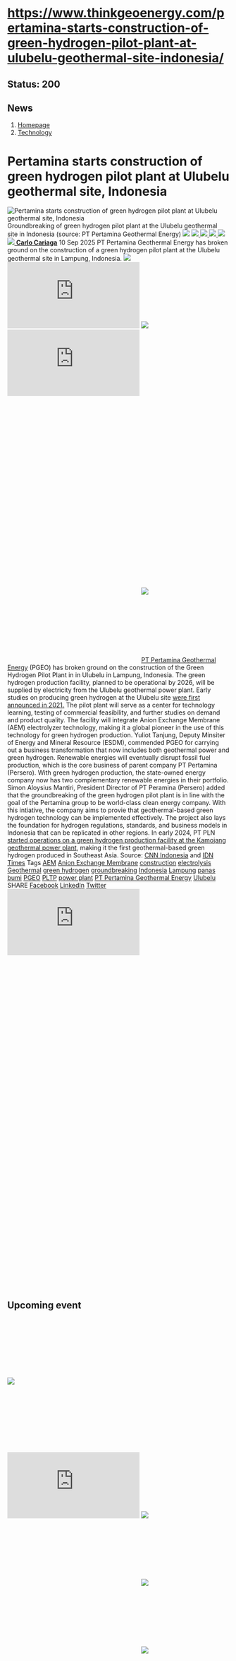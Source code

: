 # https://www.thinkgeoenergy.com/pertamina-starts-construction-of-green-hydrogen-pilot-plant-at-ulubelu-geothermal-site-indonesia/

Status: 200
---

## News
  1. [Homepage](https://www.thinkgeoenergy.com "Homepage")
  2. [Technology](https://www.thinkgeoenergy.com/category/technology/)


# Pertamina starts construction of green hydrogen pilot plant at Ulubelu geothermal site, Indonesia
![Pertamina starts construction of green hydrogen pilot plant at Ulubelu geothermal site, Indonesia](https://www.thinkgeoenergy.com/wp-content/uploads/2025/09/Ulubelu-green-hydrogen-groundbreaking.png) Groundbreaking of green hydrogen pilot plant at the Ulubelu geothermal site in Indonesia (source: PT Pertamina Geothermal Energy)
![](https://www.thinkgeoenergy.com/wp-content/themes/tge/img/email-black-envelope-shape.png)
[ ![](https://www.thinkgeoenergy.com/wp-content/themes/tge/img/printer-tool-or-interface-symbol-for-print-button.png) ](https://www.thinkgeoenergy.com/pertamina-starts-construction-of-green-hydrogen-pilot-plant-at-ulubelu-geothermal-site-indonesia/)
[ ![](https://www.thinkgeoenergy.com/wp-content/themes/tge/img/social_twitter_100.jpg) ](https://x.com/thinkgeoenergy)
[ ![](https://www.thinkgeoenergy.com/wp-content/themes/tge/img/social_linkedin_100.png) ](javascript:void\(0\))
[ ![](https://www.thinkgeoenergy.com/wp-content/themes/tge/img/social_facebook_100.png) ](javascript:void\(0\))
[ ![](https://www.thinkgeoenergy.com/wp-content/uploads/2022/10/Carlo-new-photo-100x100.jpg) ](https://www.thinkgeoenergy.com/author/ccariaga/) [**Carlo Cariaga**](https://www.thinkgeoenergy.com/author/ccariaga/) 10 Sep 2025
PT Pertamina Geothermal Energy has broken ground on the construction of a green hydrogen pilot plant at the Ulubelu geothermal site in Lampung, Indonesia.
[![](https://ads.thinkgeoenergy.com/images/dca4070464939a2994a515a77c380b1d.jpg)](https://ads.thinkgeoenergy.com/delivery/cl.php?bannerid=104&zoneid=38&sig=f79e1f308a08e7f3fa2725a083b0d3bc40b8650dbb1914d4332a8185b9ccc243&oadest=http%3A%2F%2Fexergy-orc.com%2F%3F%26utm_source%3Dthink%2Bgeo%2Benergy%26utm_medium%3Ddisplay%26utm_campaign%3Dthink%2Bgeo%2Benergy%2Bwebsite%2Badvertising)
![](https://ads.thinkgeoenergy.com/delivery/lg.php?bannerid=104&campaignid=1&zoneid=38&loc=https%3A%2F%2Fwww.thinkgeoenergy.com%2Fpertamina-starts-construction-of-green-hydrogen-pilot-plant-at-ulubelu-geothermal-site-indonesia%2F&cb=0e6639f2ce)
[![](https://ads.thinkgeoenergy.com/images/4a3e2b3141477f469c9a365f6184a480.png)](https://ads.thinkgeoenergy.com/delivery/cl.php?bannerid=311&zoneid=39&sig=b3b3d564f7cfc242743c8edd9b7152f22a78ac6197d7f92e4cc0e73ca373289a&oadest=https%3A%2F%2Fwww.orcan-energy.com%2Fen%2F%3F%26utm_source%3Dthink%2Bgeo%2Benergy%26utm_medium%3Ddisplay%26utm_campaign%3Dthink%2Bgeo%2Benergy%2Bwebsite%2Badvertising)
![](https://ads.thinkgeoenergy.com/delivery/lg.php?bannerid=311&campaignid=1&zoneid=39&loc=https%3A%2F%2Fwww.thinkgeoenergy.com%2Fpertamina-starts-construction-of-green-hydrogen-pilot-plant-at-ulubelu-geothermal-site-indonesia%2F&cb=53974cb07a)
[![](https://ads.thinkgeoenergy.com/delivery/avw.php?zoneid=144&cb=0&n=a886266d)](https://ads.thinkgeoenergy.com/delivery/ck.php?n=a886266d&cb=0)
[![](https://ads.thinkgeoenergy.com/delivery/avw.php?zoneid=34&cb=0&n=a62ebb80)](https://ads.thinkgeoenergy.com/delivery/ck.php?n=a62ebb80&cb=0)
[![](https://ads.thinkgeoenergy.com/delivery/avw.php?zoneid=10&cb=0&n=ada237ed)](https://ads.thinkgeoenergy.com/delivery/ck.php?n=ada237ed&cb=0)
[![](https://ads.thinkgeoenergy.com/images/7e7c5bb8120b56faf9b98b6dd42a99e2.jpg)](https://ads.thinkgeoenergy.com/delivery/cl.php?bannerid=344&zoneid=136&sig=389321ea0439c998e1c90556efa5afb39da14ba04d90740966d794f512de5dbc&oadest=https%3A%2F%2Fwww.slb.com%2Fproducts-and-services%2Fscaling-new-energy-systems%2Fgeothermal%2Fgeothermal-consulting-services%3Futm_medium%3Dpaid%26utm_term%3Dbanner-ad%26utm_campaign%3D2025-geothermex-consulting-services-awareness)
![](https://ads.thinkgeoenergy.com/delivery/lg.php?bannerid=344&campaignid=1&zoneid=136&loc=https%3A%2F%2Fwww.thinkgeoenergy.com%2Fpertamina-starts-construction-of-green-hydrogen-pilot-plant-at-ulubelu-geothermal-site-indonesia%2F&cb=ffd0d08728)
[PT Pertamina Geothermal Energy](https://www.pge.pertamina.com/) (PGEO) has broken ground on the construction of the Green Hydrogen Pilot Plant in in Ulubelu in Lampung, Indonesia. The green hydrogen production facility, planned to be operational by 2026, will be supplied by electricity from the Ulubelu geothermal power plant.
Early studies on producing green hydrogen at the Ulubelu site [were first announced in 2021.](https://www.thinkgeoenergy.com/pge-to-evaluate-green-hydrogen-production-at-ulubelu-geothermal-site/) The pilot plant will serve as a center for technology learning, testing of commercial feasibility, and further studies on demand and product quality. The facility will integrate Anion Exchange Membrane (AEM) electrolyzer technology, making it a global pioneer in the use of this technology for green hydrogen production.
Yuliot Tanjung, Deputy Minsiter of Energy and Mineral Resource (ESDM), commended PGEO for carrying out a business transformation that now includes both geothermal power and green hydrogen. Renewable energies will eventually disrupt fossil fuel production, which is the core business of parent company PT Pertamina (Persero). With green hydrogen production, the state-owned energy company now has two complementary renewable energies in their portfolio.
Simon Aloysius Mantiri, President Director of PT Peramina (Persero) added that the groundbreaking of the green hydrogen pilot plant is in line with the goal of the Pertamina group to be world-class clean energy company. With this intiative, the company aims to provie that geothermal-based green hydrogen technology can be implemented effectively. The project also lays the foundation for hydrogen regulations, standards, and business models in Indonesia that can be replicated in other regions.
In early 2024, PT PLN [started operations on a green hydrogen production facility at the Kamojang geothermal power plant](https://www.thinkgeoenergy.com/kamojang-geothermal-power-plant-in-indonesia-starts-green-hydrogen-production/), making it the first geothermal-based green hydrogen produced in Southeast Asia.
Source: [CNN Indonesia](https://www.cnnindonesia.com/ekonomi/20250910111956-625-1272054/pertamina-resmi-groundbreaking-pilot-plant-green-hydrogen-di-ulubelu) and [IDN Times](https://www.idntimes.com/news/indonesia/pertamina-resmikan-groundbreaking-ulubelu-02-4rhw2-6l76h3)
Tags
[AEM](https://www.thinkgeoenergy.com/tag/aem/) [Anion Exchange Membrane](https://www.thinkgeoenergy.com/tag/anion-exchange-membrane/) [construction](https://www.thinkgeoenergy.com/tag/construction/) [electrolysis](https://www.thinkgeoenergy.com/tag/electrolysis/) [Geothermal](https://www.thinkgeoenergy.com/tag/geothermal/) [green hydrogen](https://www.thinkgeoenergy.com/tag/green-hydrogen/) [groundbreaking](https://www.thinkgeoenergy.com/tag/groundbreaking/) [Indonesia](https://www.thinkgeoenergy.com/tag/indonesia/) [Lampung](https://www.thinkgeoenergy.com/tag/lampung/) [panas bumi](https://www.thinkgeoenergy.com/tag/panas-bumi/) [PGEO](https://www.thinkgeoenergy.com/tag/pgeo/) [PLTP](https://www.thinkgeoenergy.com/tag/pltp/) [power plant](https://www.thinkgeoenergy.com/tag/power-plant/) [PT Pertamina Geothermal Energy](https://www.thinkgeoenergy.com/tag/pt-pertamina-geothermal-energy/) [Ulubelu](https://www.thinkgeoenergy.com/tag/ulubelu/)
SHARE
[Facebook](javascript:void\(0\))
[LinkedIn](javascript:void\(0\))
[Twitter](javascript:void\(0\))
[![](https://ads.thinkgeoenergy.com/delivery/avw.php?zoneid=40&cb=0&n=af91e151)](https://ads.thinkgeoenergy.com/delivery/ck.php?n=af91e151&cb=0)
[![](https://ads.thinkgeoenergy.com/delivery/avw.php?zoneid=41&cb=0&n=a7dfda8b)](https://ads.thinkgeoenergy.com/delivery/ck.php?n=a7dfda8b&cb=0)
[![](https://ads.thinkgeoenergy.com/delivery/avw.php?zoneid=147&cb=0&n=a90740cd)](https://ads.thinkgeoenergy.com/delivery/ck.php?n=a90740cd&cb=0)
[![](https://ads.thinkgeoenergy.com/delivery/avw.php?zoneid=21&cb=0&n=a02718af)](https://ads.thinkgeoenergy.com/delivery/ck.php?n=a02718af&cb=0)
[![](https://ads.thinkgeoenergy.com/delivery/avw.php?zoneid=22&cb=0&n=af71fb28)](https://ads.thinkgeoenergy.com/delivery/ck.php?n=af71fb28&cb=0)
[![](https://ads.thinkgeoenergy.com/delivery/avw.php?zoneid=23&cb=0&n=a4159bf3)](https://ads.thinkgeoenergy.com/delivery/ck.php?n=a4159bf3&cb=0)
## Upcoming event
[![](https://www.thinkgeoenergy.com/pertamina-starts-construction-of-green-hydrogen-pilot-plant-at-ulubelu-geothermal-site-indonesia/)](https://www.thinkgeoenergy.com/pertamina-starts-construction-of-green-hydrogen-pilot-plant-at-ulubelu-geothermal-site-indonesia/)
[![](https://ads.thinkgeoenergy.com/delivery/avw.php?zoneid=35&cb=0&n=ac8caac7)](https://ads.thinkgeoenergy.com/delivery/ck.php?n=ac8caac7&cb=0)
[![](https://ads.thinkgeoenergy.com/delivery/avw.php?zoneid=36&cb=0&n=a19b6bc8)](https://ads.thinkgeoenergy.com/delivery/ck.php?n=a19b6bc8&cb=0)
[![](https://ads.thinkgeoenergy.com/delivery/avw.php?zoneid=37&cb=0&n=ae3fd23e)](https://ads.thinkgeoenergy.com/delivery/ck.php?n=ae3fd23e&cb=0)
[![](https://ads.thinkgeoenergy.com/images/476eb28404bc7209c844fbfbd47b5d28.jpg)](https://ads.thinkgeoenergy.com/delivery/cl.php?bannerid=35&zoneid=2&sig=a917c6c0f2e3da26dbab140583e33f79f4282700f22311e51efeddd8c441792a&oadest=http%3A%2F%2Fexergy-orc.com%2F%3F%26utm_source%3Dthink%2Bgeo%2Benergy%26utm_medium%3Ddisplay%26utm_campaign%3Dthink%2Bgeo%2Benergy%2Bwebsite%2Badvertising)
![](https://ads.thinkgeoenergy.com/delivery/lg.php?bannerid=35&campaignid=1&zoneid=2&loc=https%3A%2F%2Fwww.thinkgeoenergy.com%2Fpertamina-starts-construction-of-green-hydrogen-pilot-plant-at-ulubelu-geothermal-site-indonesia%2F&cb=a76995e597)
[![](https://ads.thinkgeoenergy.com/images/a62b7481c7116f0aac3d58406ab9fb81.png)](https://ads.thinkgeoenergy.com/delivery/cl.php?bannerid=310&zoneid=3&sig=b88a8bde13e9b9d2a9b95000271f9f6e7b2a7129c09729a3226591ce0274baaf&oadest=https%3A%2F%2Fwww.orcan-energy.com%2Fen%2F%3F%26utm_source%3Dthink%2Bgeo%2Benergy%26utm_medium%3Ddisplay%26utm_campaign%3Dthink%2Bgeo%2Benergy%2Bwebsite%2Badvertising)
![](https://ads.thinkgeoenergy.com/delivery/lg.php?bannerid=310&campaignid=1&zoneid=3&loc=https%3A%2F%2Fwww.thinkgeoenergy.com%2Fpertamina-starts-construction-of-green-hydrogen-pilot-plant-at-ulubelu-geothermal-site-indonesia%2F&cb=b3359c621d)
[![](https://ads.thinkgeoenergy.com/images/0e10b6913875ac647e4efda896a463fd.jpg)](https://ads.thinkgeoenergy.com/delivery/cl.php?bannerid=343&zoneid=135&sig=da665187dcfafa7fb1e532b32d330868e2d71fa7ea128dc6ab851700129ef51c&oadest=https%3A%2F%2Fwww.slb.com%2Fproducts-and-services%2Fscaling-new-energy-systems%2Fgeothermal%2Fgeothermal-consulting-services%3Futm_medium%3Dpaid%26utm_term%3Dbanner-ad%26utm_campaign%3D2025-geothermex-consulting-services-awareness)
![](https://ads.thinkgeoenergy.com/delivery/lg.php?bannerid=343&campaignid=1&zoneid=135&loc=https%3A%2F%2Fwww.thinkgeoenergy.com%2Fpertamina-starts-construction-of-green-hydrogen-pilot-plant-at-ulubelu-geothermal-site-indonesia%2F&cb=d0c37778b0)
[![](https://ads.thinkgeoenergy.com/delivery/avw.php?zoneid=12&cb=0&n=a5182671)](https://ads.thinkgeoenergy.com/delivery/ck.php?n=a5182671&cb=0)
[![](https://ads.thinkgeoenergy.com/delivery/avw.php?zoneid=13&cb=0&n=a2c2aee1)](https://ads.thinkgeoenergy.com/delivery/ck.php?n=a2c2aee1&cb=0)
[![](https://ads.thinkgeoenergy.com/delivery/avw.php?zoneid=146&cb=0&n=a962a961)](https://ads.thinkgeoenergy.com/delivery/ck.php?n=a962a961&cb=0)
[![](https://ads.thinkgeoenergy.com/images/b2d37bc1f3a527628eaa8da73d21b04b.jpg)](https://ads.thinkgeoenergy.com/delivery/cl.php?bannerid=299&zoneid=148&sig=2233177e813097d19db2b291bfe270ff094861549c2805cb616fb1ee6e2dffc0&oadest=https%3A%2F%2Finco-drilling.com%2F%3F%26utm_source%3Dthink%2Bgeo%2Benergy%26utm_medium%3Ddisplay%26utm_campaign%3Dthink%2Bgeo%2Benergy%2Bwebsite%2Badvertising)
![](https://ads.thinkgeoenergy.com/delivery/lg.php?bannerid=299&campaignid=1&zoneid=148&loc=https%3A%2F%2Fwww.thinkgeoenergy.com%2Fpertamina-starts-construction-of-green-hydrogen-pilot-plant-at-ulubelu-geothermal-site-indonesia%2F&cb=26f844282c)
[![](https://ads.thinkgeoenergy.com/images/e7ebde4d5266b5e376df11bd37a43e9c.jpg)](https://ads.thinkgeoenergy.com/delivery/cl.php?bannerid=300&zoneid=149&sig=1eaf5ad35af15910acd4493452cce8545c2639550551eb67a44c40a5a4b0ceac&oadest=https%3A%2F%2Finco-drilling.com%2F%3F%26utm_source%3Dthink%2Bgeo%2Benergy%26utm_medium%3Ddisplay%26utm_campaign%3Dthink%2Bgeo%2Benergy%2Bwebsite%2Badvertising)
![](https://ads.thinkgeoenergy.com/delivery/lg.php?bannerid=300&campaignid=1&zoneid=149&loc=https%3A%2F%2Fwww.thinkgeoenergy.com%2Fpertamina-starts-construction-of-green-hydrogen-pilot-plant-at-ulubelu-geothermal-site-indonesia%2F&cb=bbdc708985)
[![](https://ads.thinkgeoenergy.com/images/c05bbc71b38e913aaddba397f8e88435.gif)](https://ads.thinkgeoenergy.com/delivery/cl.php?bannerid=314&zoneid=150&sig=c88236cc6eca61c691af98066fcf5de828a9bd6b33f84708c43607b27f74ce70&oadest=https%3A%2F%2Fstrydefurther.com%2Findustries%2Flow-cost-low-environmental-impact-exploration-and-monitoring-solutions-for-geothermal-energy-production-2%3F%26utm_source%3Dthink%2Bgeo%2Benergy%26utm_medium%3Ddisplay%26utm_campaign%3Dthink%2Bgeo%2Benergy%2Bwebsite%2Badvertising)
![](https://ads.thinkgeoenergy.com/delivery/lg.php?bannerid=314&campaignid=1&zoneid=150&loc=https%3A%2F%2Fwww.thinkgeoenergy.com%2Fpertamina-starts-construction-of-green-hydrogen-pilot-plant-at-ulubelu-geothermal-site-indonesia%2F&cb=6f6cf71c57)
[![](https://ads.thinkgeoenergy.com/images/8a5a96ea04a2c1fe06a37e11acd687e2.gif)](https://ads.thinkgeoenergy.com/delivery/cl.php?bannerid=315&zoneid=151&sig=5ee8f7a3d59fa5621b76adae024389ccd468674329b65928694e5f0be9840501&oadest=https%3A%2F%2Fstrydefurther.com%2Findustries%2Flow-cost-low-environmental-impact-exploration-and-monitoring-solutions-for-geothermal-energy-production-2%3F%26utm_source%3Dthink%2Bgeo%2Benergy%26utm_medium%3Ddisplay%26utm_campaign%3Dthink%2Bgeo%2Benergy%2Bwebsite%2Badvertising)
![](https://ads.thinkgeoenergy.com/delivery/lg.php?bannerid=315&campaignid=1&zoneid=151&loc=https%3A%2F%2Fwww.thinkgeoenergy.com%2Fpertamina-starts-construction-of-green-hydrogen-pilot-plant-at-ulubelu-geothermal-site-indonesia%2F&cb=aea6a18114)
### Check out the latest Industry Events & Conferences
[Go to Events](https://www.thinkgeoenergy.com/events)
## Related News
[ ![Geo Dipa signs EPC and ORC supply contracts for Dieng geothermal project, Indonesia](https://www.thinkgeoenergy.com/wp-content/uploads/2025/09/Dieng-EPC-signing-400x187.png) 29 Sep 2025 Geo Dipa signs EPC and ORC supply contracts for Dieng geothermal project, Indonesia ](https://www.thinkgeoenergy.com/geo-dipa-signs-epc-and-power-plant-supply-contracts-for-dieng-geothermal-project-indonesia/)
SHARE
![](https://www.thinkgeoenergy.com/pertamina-starts-construction-of-green-hydrogen-pilot-plant-at-ulubelu-geothermal-site-indonesia/) ![](https://www.thinkgeoenergy.com/pertamina-starts-construction-of-green-hydrogen-pilot-plant-at-ulubelu-geothermal-site-indonesia/) ![](https://www.thinkgeoenergy.com/pertamina-starts-construction-of-green-hydrogen-pilot-plant-at-ulubelu-geothermal-site-indonesia/) ![](https://www.thinkgeoenergy.com/pertamina-starts-construction-of-green-hydrogen-pilot-plant-at-ulubelu-geothermal-site-indonesia/)
[ ![Pertamina Geothermal and Toyota partner to build green hydrogen ecosystem in Indonesia](https://www.thinkgeoenergy.com/wp-content/uploads/2015/12/Jakarta_traffic-400x300.jpg) 26 Sep 2025 Pertamina Geothermal and Toyota partner to build green hydrogen ecosystem in Indonesia ](https://www.thinkgeoenergy.com/pertamina-geothermal-and-toyota-partner-to-build-green-hydrogen-ecosystem-in-indonesia/)
SHARE
![](https://www.thinkgeoenergy.com/pertamina-starts-construction-of-green-hydrogen-pilot-plant-at-ulubelu-geothermal-site-indonesia/) ![](https://www.thinkgeoenergy.com/pertamina-starts-construction-of-green-hydrogen-pilot-plant-at-ulubelu-geothermal-site-indonesia/) ![](https://www.thinkgeoenergy.com/pertamina-starts-construction-of-green-hydrogen-pilot-plant-at-ulubelu-geothermal-site-indonesia/) ![](https://www.thinkgeoenergy.com/pertamina-starts-construction-of-green-hydrogen-pilot-plant-at-ulubelu-geothermal-site-indonesia/)
[ ![Project InnerSpace launches geothermal cold storage project in India under funding program](https://www.thinkgeoenergy.com/wp-content/uploads/2025/09/Apple_Orchards_Kinnaur-400x267.jpg) 25 Sep 2025 Project InnerSpace launches geothermal cold storage project in India under funding program ](https://www.thinkgeoenergy.com/project-innerspace-launches-geothermal-cold-storage-project-in-india-under-funding-program/)
SHARE
![](https://www.thinkgeoenergy.com/pertamina-starts-construction-of-green-hydrogen-pilot-plant-at-ulubelu-geothermal-site-indonesia/) ![](https://www.thinkgeoenergy.com/pertamina-starts-construction-of-green-hydrogen-pilot-plant-at-ulubelu-geothermal-site-indonesia/) ![](https://www.thinkgeoenergy.com/pertamina-starts-construction-of-green-hydrogen-pilot-plant-at-ulubelu-geothermal-site-indonesia/) ![](https://www.thinkgeoenergy.com/pertamina-starts-construction-of-green-hydrogen-pilot-plant-at-ulubelu-geothermal-site-indonesia/)
[ ![First Gen \(EDC\) ventures into Indonesia with geothermal investment strategy](https://www.thinkgeoenergy.com/wp-content/uploads/2024/05/Mount_Gede-Pangrango_South_Face-400x300.jpg) 24 Sep 2025 First Gen (EDC) ventures into Indonesia with geothermal investment strategy ](https://www.thinkgeoenergy.com/first-gen-edc-ventures-into-indonesia-with-geothermal-investment-strategy/)
SHARE
![](https://www.thinkgeoenergy.com/pertamina-starts-construction-of-green-hydrogen-pilot-plant-at-ulubelu-geothermal-site-indonesia/) ![](https://www.thinkgeoenergy.com/pertamina-starts-construction-of-green-hydrogen-pilot-plant-at-ulubelu-geothermal-site-indonesia/) ![](https://www.thinkgeoenergy.com/pertamina-starts-construction-of-green-hydrogen-pilot-plant-at-ulubelu-geothermal-site-indonesia/) ![](https://www.thinkgeoenergy.com/pertamina-starts-construction-of-green-hydrogen-pilot-plant-at-ulubelu-geothermal-site-indonesia/)
[ ![India launches geothermal policy, pilots with Iceland and Norway firms](https://www.thinkgeoenergy.com/wp-content/uploads/2021/12/Kinnaur_India-400x300.jpg) 24 Sep 2025 India launches geothermal policy, pilots with Iceland and Norway firms ](https://www.thinkgeoenergy.com/india-launches-geothermal-policy-pilots-with-iceland-and-norway-firms/)
SHARE
![](https://www.thinkgeoenergy.com/pertamina-starts-construction-of-green-hydrogen-pilot-plant-at-ulubelu-geothermal-site-indonesia/) ![](https://www.thinkgeoenergy.com/pertamina-starts-construction-of-green-hydrogen-pilot-plant-at-ulubelu-geothermal-site-indonesia/) ![](https://www.thinkgeoenergy.com/pertamina-starts-construction-of-green-hydrogen-pilot-plant-at-ulubelu-geothermal-site-indonesia/) ![](https://www.thinkgeoenergy.com/pertamina-starts-construction-of-green-hydrogen-pilot-plant-at-ulubelu-geothermal-site-indonesia/)
[ ![EDC plans upgrades for Leyte geothermal plants](https://www.thinkgeoenergy.com/wp-content/uploads/2018/01/Palinpinon_geothermalplant_Philippines_s-400x266.jpg) 24 Sep 2025 EDC plans upgrades for Leyte geothermal plants ](https://www.thinkgeoenergy.com/edc-plans-upgrades-for-leyte-geothermal-plants/)
SHARE
![](https://www.thinkgeoenergy.com/pertamina-starts-construction-of-green-hydrogen-pilot-plant-at-ulubelu-geothermal-site-indonesia/) ![](https://www.thinkgeoenergy.com/pertamina-starts-construction-of-green-hydrogen-pilot-plant-at-ulubelu-geothermal-site-indonesia/) ![](https://www.thinkgeoenergy.com/pertamina-starts-construction-of-green-hydrogen-pilot-plant-at-ulubelu-geothermal-site-indonesia/) ![](https://www.thinkgeoenergy.com/pertamina-starts-construction-of-green-hydrogen-pilot-plant-at-ulubelu-geothermal-site-indonesia/)
[ ![EDC mobilizes rig for exploration drilling at Amacan geothermal site, Philippines](https://www.thinkgeoenergy.com/wp-content/uploads/2025/09/Tagumcity_highway-400x267.jpg) 22 Sep 2025 EDC mobilizes rig for exploration drilling at Amacan geothermal site, Philippines ](https://www.thinkgeoenergy.com/edc-mobilizes-rig-for-exploration-drilling-at-amacan-geothermal-site-philippines/)
SHARE
![](https://www.thinkgeoenergy.com/pertamina-starts-construction-of-green-hydrogen-pilot-plant-at-ulubelu-geothermal-site-indonesia/) ![](https://www.thinkgeoenergy.com/pertamina-starts-construction-of-green-hydrogen-pilot-plant-at-ulubelu-geothermal-site-indonesia/) ![](https://www.thinkgeoenergy.com/pertamina-starts-construction-of-green-hydrogen-pilot-plant-at-ulubelu-geothermal-site-indonesia/) ![](https://www.thinkgeoenergy.com/pertamina-starts-construction-of-green-hydrogen-pilot-plant-at-ulubelu-geothermal-site-indonesia/)
[ ![Webinar – Prospects for mine-based geothermal energy in Australia, 25 September 2025](https://www.thinkgeoenergy.com/wp-content/uploads/2025/09/Webinar-Mine-based-geothermal-400x240.jpg) 22 Sep 2025 Webinar – Prospects for mine-based geothermal energy in Australia, 25 September 2025 ](https://www.thinkgeoenergy.com/webinar-prospects-for-mine-based-geothermal-energy-in-australia-25-september-2025/)
SHARE
![](https://www.thinkgeoenergy.com/pertamina-starts-construction-of-green-hydrogen-pilot-plant-at-ulubelu-geothermal-site-indonesia/) ![](https://www.thinkgeoenergy.com/pertamina-starts-construction-of-green-hydrogen-pilot-plant-at-ulubelu-geothermal-site-indonesia/) ![](https://www.thinkgeoenergy.com/pertamina-starts-construction-of-green-hydrogen-pilot-plant-at-ulubelu-geothermal-site-indonesia/) ![](https://www.thinkgeoenergy.com/pertamina-starts-construction-of-green-hydrogen-pilot-plant-at-ulubelu-geothermal-site-indonesia/)
[ ![Indonesian Government sets direction for geothermal growth at IIGCE 2025](https://www.thinkgeoenergy.com/wp-content/uploads/2025/09/IIGCE-Bahlil-400x264.jpeg) 19 Sep 2025 Indonesian Government sets direction for geothermal growth at IIGCE 2025 ](https://www.thinkgeoenergy.com/indonesian-government-sets-direction-for-geothermal-growth-at-iigce-2025/)
SHARE
![](https://www.thinkgeoenergy.com/pertamina-starts-construction-of-green-hydrogen-pilot-plant-at-ulubelu-geothermal-site-indonesia/) ![](https://www.thinkgeoenergy.com/pertamina-starts-construction-of-green-hydrogen-pilot-plant-at-ulubelu-geothermal-site-indonesia/) ![](https://www.thinkgeoenergy.com/pertamina-starts-construction-of-green-hydrogen-pilot-plant-at-ulubelu-geothermal-site-indonesia/) ![](https://www.thinkgeoenergy.com/pertamina-starts-construction-of-green-hydrogen-pilot-plant-at-ulubelu-geothermal-site-indonesia/)
[ ![Ormat and PT SMI explore financing options for geothermal projects in Indonesia](https://www.thinkgeoenergy.com/wp-content/uploads/2025/09/PT-SMI-Ormat-IIGCE-2025-400x240.jpg) 18 Sep 2025 Ormat and PT SMI explore financing options for geothermal projects in Indonesia ](https://www.thinkgeoenergy.com/ormat-and-pt-smi-explore-financing-options-for-geothermal-projects-in-indonesia/)
SHARE
![](https://www.thinkgeoenergy.com/pertamina-starts-construction-of-green-hydrogen-pilot-plant-at-ulubelu-geothermal-site-indonesia/) ![](https://www.thinkgeoenergy.com/pertamina-starts-construction-of-green-hydrogen-pilot-plant-at-ulubelu-geothermal-site-indonesia/) ![](https://www.thinkgeoenergy.com/pertamina-starts-construction-of-green-hydrogen-pilot-plant-at-ulubelu-geothermal-site-indonesia/) ![](https://www.thinkgeoenergy.com/pertamina-starts-construction-of-green-hydrogen-pilot-plant-at-ulubelu-geothermal-site-indonesia/)
[ ![Medco starts exploration drilling at Bonjol geothermal site in Indonesia](https://www.thinkgeoenergy.com/wp-content/uploads/2025/09/Medco-Bonjol-400x267.jpg) 17 Sep 2025 Medco starts exploration drilling at Bonjol geothermal site in Indonesia ](https://www.thinkgeoenergy.com/medco-starts-exploration-drilling-at-bonjol-geothermal-site-in-indonesia/)
SHARE
![](https://www.thinkgeoenergy.com/pertamina-starts-construction-of-green-hydrogen-pilot-plant-at-ulubelu-geothermal-site-indonesia/) ![](https://www.thinkgeoenergy.com/pertamina-starts-construction-of-green-hydrogen-pilot-plant-at-ulubelu-geothermal-site-indonesia/) ![](https://www.thinkgeoenergy.com/pertamina-starts-construction-of-green-hydrogen-pilot-plant-at-ulubelu-geothermal-site-indonesia/) ![](https://www.thinkgeoenergy.com/pertamina-starts-construction-of-green-hydrogen-pilot-plant-at-ulubelu-geothermal-site-indonesia/)
[ ![India publishes National Policy setting a framework for geothermal development](https://www.thinkgeoenergy.com/wp-content/uploads/2025/09/Kheerganga_is_a_pious_hot_water_spring_Himachal_India-400x225.jpg) 17 Sep 2025 India publishes National Policy setting a framework for geothermal development ](https://www.thinkgeoenergy.com/india-publishes-national-policy-setting-a-framework-for-geothermal-development/)
SHARE
![](https://www.thinkgeoenergy.com/pertamina-starts-construction-of-green-hydrogen-pilot-plant-at-ulubelu-geothermal-site-indonesia/) ![](https://www.thinkgeoenergy.com/pertamina-starts-construction-of-green-hydrogen-pilot-plant-at-ulubelu-geothermal-site-indonesia/) ![](https://www.thinkgeoenergy.com/pertamina-starts-construction-of-green-hydrogen-pilot-plant-at-ulubelu-geothermal-site-indonesia/) ![](https://www.thinkgeoenergy.com/pertamina-starts-construction-of-green-hydrogen-pilot-plant-at-ulubelu-geothermal-site-indonesia/)
[](https://www.thinkgeoenergy.com/pertamina-starts-construction-of-green-hydrogen-pilot-plant-at-ulubelu-geothermal-site-indonesia/) [](https://www.thinkgeoenergy.com/pertamina-starts-construction-of-green-hydrogen-pilot-plant-at-ulubelu-geothermal-site-indonesia/)
[![](https://ads.thinkgeoenergy.com/images/eacfb4973619c36e88404f2b367e4f06.jpg)](https://ads.thinkgeoenergy.com/delivery/cl.php?bannerid=259&zoneid=145&sig=b29592330aee2868e962b21920aed234739ce8009449f8ebb80c20e0ae6a7231&oadest=https%3A%2F%2Fwww.jrgenergy.com%2F%3F%26utm_source%3Dthink%2Bgeo%2Benergy%26utm_medium%3Ddisplay%26utm_campaign%3Dthink%2Bgeo%2Benergy%2Bwebsite%2Badvertising)
![](https://ads.thinkgeoenergy.com/delivery/lg.php?bannerid=259&campaignid=1&zoneid=145&loc=https%3A%2F%2Fwww.thinkgeoenergy.com%2Fpertamina-starts-construction-of-green-hydrogen-pilot-plant-at-ulubelu-geothermal-site-indonesia%2F&cb=a795701393)
[![](https://ads.thinkgeoenergy.com/images/41406b95b88864e0758fc238260291b4.jpg)](https://ads.thinkgeoenergy.com/delivery/cl.php?bannerid=261&zoneid=152&sig=7ccc20cb02a155ba32ccf3a8b531d9d17da1a7c711ab999c04b9c70dc64d357c&oadest=https%3A%2F%2Fwww.jrgenergy.com%2F%3F%26utm_source%3Dthink%2Bgeo%2Benergy%26utm_medium%3Ddisplay%26utm_campaign%3Dthink%2Bgeo%2Benergy%2Bwebsite%2Badvertising)
![](https://ads.thinkgeoenergy.com/delivery/lg.php?bannerid=261&campaignid=1&zoneid=152&loc=https%3A%2F%2Fwww.thinkgeoenergy.com%2Fpertamina-starts-construction-of-green-hydrogen-pilot-plant-at-ulubelu-geothermal-site-indonesia%2F&cb=eeb326c714)
[![](https://ads.thinkgeoenergy.com/images/d43f23414ac0635c1f8442c9beba9fde.jpg)](https://ads.thinkgeoenergy.com/delivery/cl.php?bannerid=260&zoneid=153&sig=f00735bf447cb3ee92d64f28be388ff23638991acb61e6a64df85105fb87c686&oadest=https%3A%2F%2Fwww.jrgenergy.com%2F%3F%26utm_source%3Dthink%2Bgeo%2Benergy%26utm_medium%3Ddisplay%26utm_campaign%3Dthink%2Bgeo%2Benergy%2Bwebsite%2Badvertising)
![](https://ads.thinkgeoenergy.com/delivery/lg.php?bannerid=260&campaignid=1&zoneid=153&loc=https%3A%2F%2Fwww.thinkgeoenergy.com%2Fpertamina-starts-construction-of-green-hydrogen-pilot-plant-at-ulubelu-geothermal-site-indonesia%2F&cb=e9e4679f01)
[ ![](https://www.thinkgeoenergy.com/wp-content/themes/tge/img/logos/logo.png) ](https://www.thinkgeoenergy.com/pertamina-starts-construction-of-green-hydrogen-pilot-plant-at-ulubelu-geothermal-site-indonesia/)
  * Follow Think GeoEnergy
  * [ ![](https://www.thinkgeoenergy.com/wp-content/themes/tge/img/icons/facebook-icon.png) ](https://www.facebook.com/thinkgeoenergy)
  * [ ![](https://www.thinkgeoenergy.com/wp-content/themes/tge/img/icons/instagram.png) ](https://www.instagram.com/thinkgeoenergy/?hl=en)
  * [ ![](https://www.thinkgeoenergy.com/wp-content/themes/tge/img/icons/in.png) ](http://www.linkedin.com/groups?gid=1960587&trk=myg_ugrp_ovr)
  * [ ![](https://www.thinkgeoenergy.com/wp-content/themes/tge/img/icons/twitter_x_icon.png) ](https://x.com/thinkgeoenergy)
  * [ ![](https://www.thinkgeoenergy.com/wp-content/themes/tge/img/icons/YT.png) ](https://www.youtube.com/channel/UCvRx_SSV897Nm4e7NQbt5vQ)


  * [About Us](https://www.thinkgeoenergy.com/about/)
  * [Terms & Condition](https://www.thinkgeoenergy.com/about/terms-conditions/)
  * [Privacy Policy](https://www.thinkgeoenergy.com/about/privacy-policy/)
  * [Advertisement](https://www.thinkgeoenergy.com/advertisement/)
  * [Our Advertisers](https://www.thinkgeoenergy.com/our-advertisers/)
  * [Support](https://www.thinkgeoenergy.com/support-us/)


### Subscribe to our Newsletter
  * [ENGLISH](https://www.thinkgeoenergy.com/)
  * [EN ESPAÑOL](http://www.piensageotermia.com/)
  * [IN TURKISH](http://www.jeotermalhaberler.com/)


All rights reserved. © ThinkGeoEnergy ehf. 2025 
We use cookies on our website to give you the most relevant experience by remembering your preferences and repeat visits. By clicking “Accept”, you consent to the use of ALL the cookies.
Cookie settings[ACCEPT](https://www.thinkgeoenergy.com/pertamina-starts-construction-of-green-hydrogen-pilot-plant-at-ulubelu-geothermal-site-indonesia/)
Manage consent
Close
#### Privacy Overview
This website uses cookies to improve your experience while you navigate through the website. Out of these, the cookies that are categorized as necessary are stored on your browser as they are essential for the working of basic functionalities of the ...
Necessary 
Necessary
Always Enabled
Necessary cookies are absolutely essential for the website to function properly. This category only includes cookies that ensures basic functionalities and security features of the website. These cookies do not store any personal information. 
Non-necessary 
Non-necessary
Any cookies that may not be particularly necessary for the website to function and is used specifically to collect user personal data via analytics, ads, other embedded contents are termed as non-necessary cookies. It is mandatory to procure user consent prior to running these cookies on your website. 
SAVE & ACCEPT
[ Go to mobile version ](https://www.thinkgeoenergy.com/pertamina-starts-construction-of-green-hydrogen-pilot-plant-at-ulubelu-geothermal-site-indonesia/?amp=1)

